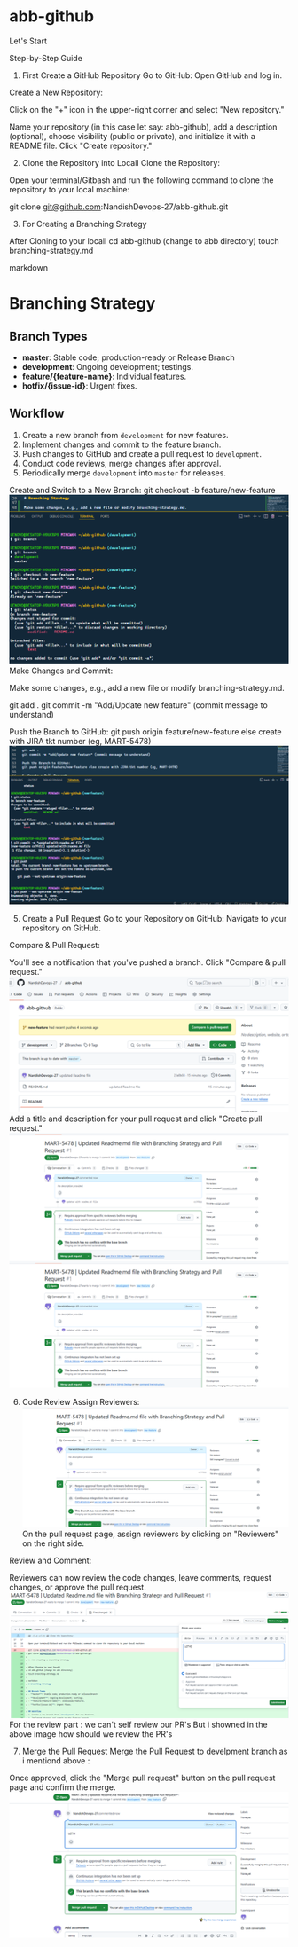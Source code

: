 # abb-github

Let's Start

Step-by-Step Guide
1. First Create a GitHub Repository
Go to GitHub: Open GitHub and log in.

Create a New Repository:

Click on the "+" icon in the upper-right corner and select "New repository."

Name your repository (in this case let say: abb-github), add a description (optional), choose visibility (public or private), and initialize it with a README file. Click "Create repository."

2. Clone the Repository into Locall
Clone the Repository:

Open your terminal/Gitbash and run the following command to clone the repository to your local machine:

git clone git@github.com:NandishDevops-27/abb-github.git

3. For Creating a Branching Strategy

After Cloning to your locall
cd abb-github (change to abb directory)
touch branching-strategy.md

markdown
# Branching Strategy

## Branch Types
- **master**: Stable code; production-ready or Release Branch
- **development**: Ongoing development; testings.
- **feature/{feature-name}**: Individual features.
- **hotfix/{issue-id}**: Urgent fixes.

## Workflow
1. Create a new branch from `development` for new features.
2. Implement changes and commit to the feature branch.
3. Push changes to GitHub and create a pull request to `development`.
4. Conduct code reviews, merge changes after approval.
5. Periodically merge `development` into `master` for releases.

Create and Switch to a New Branch:
git checkout -b feature/new-feature
![alt text](<Screenshot (8).png>)
Make Changes and Commit:

Make some changes, e.g., add a new file or modify branching-strategy.md.

git add .
git commit -m "Add/Update new feature" (commit message to understand)

Push the Branch to GitHub:
git push origin feature/new-feature else create with JIRA tkt number (eg, MART-5478)
![alt text](<Screenshot (9).png>)

5. Create a Pull Request
Go to your Repository on GitHub: Navigate to your repository on GitHub.

Compare & Pull Request:

You'll see a notification that you've pushed a branch. Click "Compare & pull request."
![alt text](<Screenshot (10).png>)
Add a title and description for your pull request and click "Create pull request."
![alt text](<Screenshot (14)-1.png>)
![alt text](<Screenshot (14).png>)

6. Code Review
Assign Reviewers:
![alt text](<Screenshot (14)-2.png>)  
On the pull request page, assign reviewers by clicking on "Reviewers" on the right side.

Review and Comment:

Reviewers can now review the code changes, leave comments, request changes, or approve the pull request.
![alt text](<Screenshot (15).png>)
For the review part : we can't self review our  PR's But i showned in the above image how should we review the PR's

7. Merge the Pull Request
Merge the Pull Request to develpment branch as i mentiond above :

Once approved, click the "Merge pull request" button on the pull request page and confirm the merge.
![alt text](<Screenshot (16).png>)